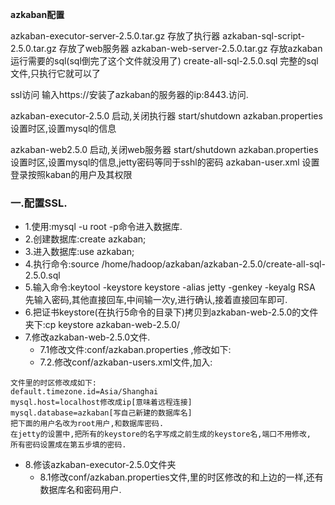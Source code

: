 **azkaban配置**

azkaban-executor-server-2.5.0.tar.gz	存放了执行器
azkaban-sql-script-2.5.0.tar.gz		存放了web服务器
azkaban-web-server-2.5.0.tar.gz		存放azkaban运行需要的sql(sql倒完了这个文件就没用了)
create-all-sql-2.5.0.sql	完整的sql文件,只执行它就可以了

ssl访问  输入https://安装了azkaban的服务器的ip:8443.访问.

azkaban-executor-2.5.0		启动,关闭执行器  start/shutdown
azkaban.properties		设置时区,设置mysql的信息

azkaban-web2.5.0	启动,关闭web服务器 start/shutdown
azkaban.properties	设置时区,设置mysql的信息,jetty密码等同于sshl的密码
azkaban-user.xml	设置登录按照kaban的用户及其权限


### 一.配置SSL.
- 1.使用:mysql -u root -p命令进入数据库.
- 2.创建数据库:create azkaban;
- 3.进入数据库:use azkaban;
- 4.执行命令:source /home/hadoop/azkaban/azkaban-2.5.0/create-all-sql-2.5.0.sql
- 5.输入命令:keytool -keystore keystore -alias jetty -genkey -keyalg RSA
先输入密码,其他直接回车,中间输一次y,进行确认,接着直接回车即可.
- 6.把证书keystore(在执行5命令的目录下)拷贝到azkaban-web-2.5.0的文件夹下:cp keystore azkaban-web-2.5.0/
- 7.修改azkaban-web-2.5.0文件.
	- 7.1修改文件:conf/azkaban.properties ,修改如下:
	- 7.2.修改conf/azkaban-users.xml文件,加入:<user username="admin" password="admin" roles="admin,metrics" />
```
文件里的时区修改成如下:
default.timezone.id=Asia/Shanghai
mysql.host=localhost修改成ip[意味着远程连接]
mysql.database=azkaban[写自己新建的数据库名]
把下面的用户名改为root用户,和数据库密码.
在jetty的设置中,把所有的keystore的名字写成之前生成的keystore名,端口不用修改,
所有密码设置成在第五步填的密码.
```

- 8.修该azkaban-executor-2.5.0文件夹
	- 8.1修改conf/azkaban.properties文件,里的时区修改的和上边的一样,还有数据库名和密码用户.
